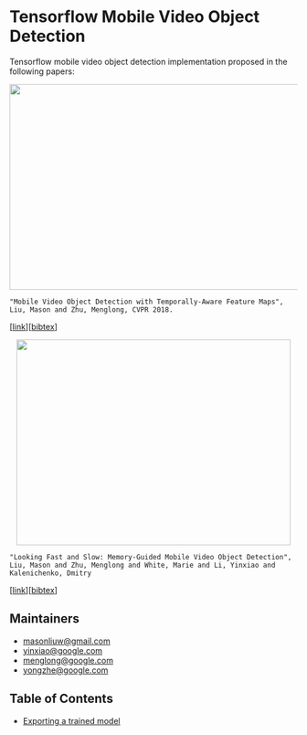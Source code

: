# Tensorflow Mobile Video Object Detection

Tensorflow mobile video object detection implementation proposed in the
following papers:

<p align="center">
  <img src="g3doc/lstm_ssd_intro.png" width=640 height=360>
</p>

```
"Mobile Video Object Detection with Temporally-Aware Feature Maps",
Liu, Mason and Zhu, Menglong, CVPR 2018.
```
\[[link](http://openaccess.thecvf.com/content_cvpr_2018/papers/Liu_Mobile_Video_Object_CVPR_2018_paper.pdf)\]\[[bibtex](
https://scholar.googleusercontent.com/scholar.bib?q=info:hq5rcMUUXysJ:scholar.google.com/&output=citation&scisig=AAGBfm0AAAAAXLdwXcU5g_wiMQ40EvbHQ9kTyvfUxffh&scisf=4&ct=citation&cd=-1&hl=en)\]


<p align="center">
  <img src="g3doc/Interleaved_Intro.png" width=480 height=360>
</p>

```
"Looking Fast and Slow: Memory-Guided Mobile Video Object Detection",
Liu, Mason and Zhu, Menglong and White, Marie and Li, Yinxiao and Kalenichenko, Dmitry
```
\[[link](https://arxiv.org/abs/1903.10172)\]\[[bibtex](
https://scholar.googleusercontent.com/scholar.bib?q=info:rLqvkztmWYgJ:scholar.google.com/&output=citation&scisig=AAGBfm0AAAAAXLdwNf-LJlm2M1ymQHbq2wYA995MHpJu&scisf=4&ct=citation&cd=-1&hl=en)\]


## Maintainers
* masonliuw@gmail.com
* yinxiao@google.com
* menglong@google.com
* yongzhe@google.com


## Table of Contents

  * <a href='g3doc/exporting_models.md'>Exporting a trained model</a>
